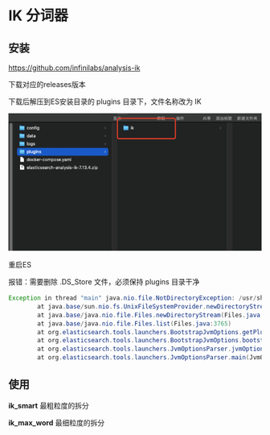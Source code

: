 # IK 分词器



## 安装

https://github.com/infinilabs/analysis-ik



下载对应的releases版本



下载后解压到ES安装目录的 plugins 目录下，文件名称改为 IK

![image-20240425161135237](images/image-20240425161135237.png)





重启ES



报错：需要删除 .DS_Store 文件，必须保持 plugins 目录干净

```java
Exception in thread "main" java.nio.file.NotDirectoryException: /usr/share/elasticsearch/plugins/.DS_Store
        at java.base/sun.nio.fs.UnixFileSystemProvider.newDirectoryStream(UnixFileSystemProvider.java:438)
        at java.base/java.nio.file.Files.newDirectoryStream(Files.java:476)
        at java.base/java.nio.file.Files.list(Files.java:3765)
        at org.elasticsearch.tools.launchers.BootstrapJvmOptions.getPluginInfo(BootstrapJvmOptions.java:49)
        at org.elasticsearch.tools.launchers.BootstrapJvmOptions.bootstrapJvmOptions(BootstrapJvmOptions.java:34)
        at org.elasticsearch.tools.launchers.JvmOptionsParser.jvmOptions(JvmOptionsParser.java:137)
        at org.elasticsearch.tools.launchers.JvmOptionsParser.main(JvmOptionsParser.java:86)
```



## 使用

**ik_smart** 最粗粒度的拆分

**ik_max_word** 最细粒度的拆分











































